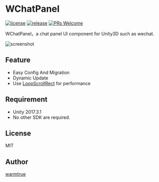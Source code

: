 WChatPanel
===

[![license](http://img.shields.io/badge/license-MIT-blue.svg)](https://github.com/warmtrue/WChatPanel/LICENSE)
[![release](https://img.shields.io/badge/release-v1.0.0-blue.svg)](https://github.com/warmtrue/WChatPanel/releases)
[![PRs Welcome](https://img.shields.io/badge/PRs-welcome-blue.svg)](https://github.com/warmtrue/WChatPanel/pulls)

WChatPanel，a chat panel UI component for Unity3D such as wechat.

![screenshot](https://warmtrue-1253180525.cos.ap-beijing.myqcloud.com/chatpanel1.gif)


## Feature
* Easy Config And Migration
* Dynamic Update
* Use [LoopScrollRect](https://github.com/qiankanglai/LoopScrollRect) for performance


## Requirement
* Unity 2017.3.1
* No other SDK are required.


## License
MIT

## Author
[warmtrue](http://www.warmtrue.com)